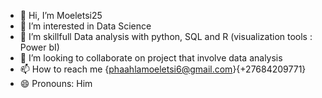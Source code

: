 - 👋 Hi, I’m Moeletsi25
- 👀 I’m interested in Data Science
- 🌱 I’m skillfull  Data analysis with python, SQL  and R (visualization tools : Power bI)
- 💞️ I’m looking to collaborate on project that involve data analysis
- 📫 How to reach me {phaahlamoeletsi6@gmail.com}{+27684209771}
- 😄 Pronouns: Him

<!---
Moeletsi25/Moeletsi25 is a ✨ special ✨ repository because its `README.md` (this file) appears on your GitHub profile.
You can click the Preview link to take a look at your changes.
--->
